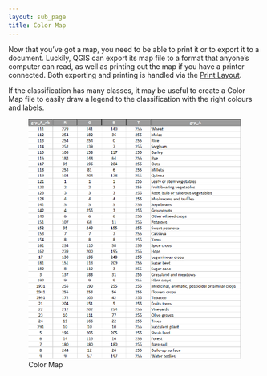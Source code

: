 ```yaml
---
layout: sub_page
title: Color Map
---
```



<a href="https://nicolasdeffense.github.io/eo-toolbox/notebooks/C_Color_Map/color_map.html"> <i class="fas fa-eye fa-lg"></i></a>
<a href="https://nicolasdeffense.github.io/eo-toolbox/notebooks/C_Color_Map/color_map.ipynb"> <i class="fas fa-download fa-lg"></i></a>


Now that you’ve got a map, you need to be able to print it or to export it to a document. Luckily, QGIS can export its map file to a format that anyone’s computer can read, as well as printing out the map if you have a printer connected. Both exporting and printing is handled via the [Print Layout](https://docs.qgis.org/3.16/en/docs/training_manual/map_composer/map_composer.html).

If the classification has many classes, it may be useful to create a Color Map file to easily draw a legend to the classification with the right colours and labels.

<figure class="image">
  <img src="../figures/color_map_exemple.png" alt="Color Map" width="600">
  <figcaption>Color Map</figcaption>
</figure>